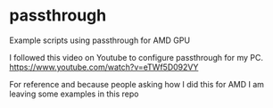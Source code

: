 # passthrough
Example scripts using passthrough for AMD GPU

I followed this video on Youtube to configure passthrough for my PC.
https://www.youtube.com/watch?v=eTWf5D092VY

For reference and because people asking how I did this for AMD I am leaving some examples in this repo
